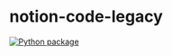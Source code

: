 # notion-code-legacy
[![Python package](https://github.com/Galsor/notion-code-legacy/actions/workflows/python-package.yml/badge.svg?branch=main)](https://github.com/Galsor/notion-code-legacy/actions/workflows/python-package.yml)

